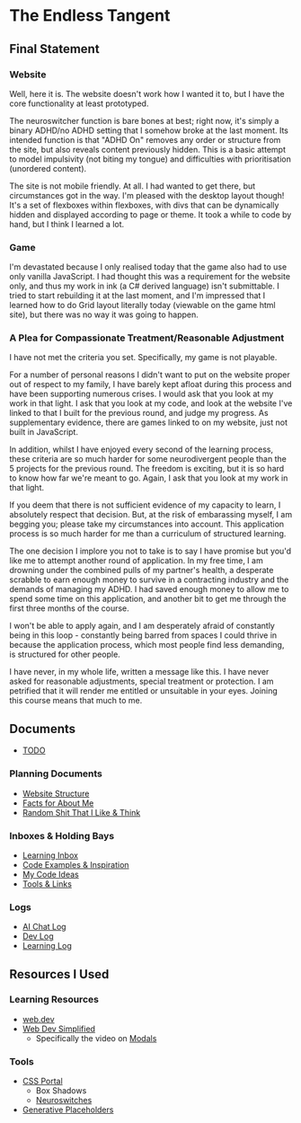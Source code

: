 # The Endless Tangent

## Final Statement

### Website

Well, here it is. The website doesn't work how I wanted it to, but I have the core functionality at least prototyped.

The neuroswitcher function is bare bones at best; right now, it's simply a binary ADHD/no ADHD setting that I somehow broke at the last moment. Its intended function is that "ADHD On" removes any order or structure from the site, but also reveals content previously hidden. This is a basic attempt to model impulsivity (not biting my tongue) and difficulties with prioritisation (unordered content).

The site is not mobile friendly. At all. I had wanted to get there, but circumstances got in the way. I'm pleased with the desktop layout though! It's a set of flexboxes within flexboxes, with divs that can be dynamically hidden and displayed according to page or theme. It took a while to code by hand, but I think I learned a lot.

### Game

I'm devastated because I only realised today that the game also had to use only vanilla JavaScript. I had thought this was a requirement for the website only, and thus my work in ink (a C# derived language) isn't submittable. I tried to start rebuilding it at the last moment, and I'm impressed that I learned how to do Grid layout literally today (viewable on the game html site), but there was no way it was going to happen.

### A Plea for Compassionate Treatment/Reasonable Adjustment

I have not met the criteria you set. Specifically, my game is not playable.

For a number of personal reasons I didn't want to put on the website proper out of respect to my family, I have barely kept afloat during this process and have been supporting numerous crises. I would ask that you look at my work in that light. I ask that you look at my code, and look at the website I've linked to that I built for the previous round, and judge my progress. As supplementary evidence, there are games linked to on my website, just not built in JavaScript.

In addition, whilst I have enjoyed every second of the learning process, these criteria are so much harder for some neurodivergent people than the 5 projects for the previous round. The freedom is exciting, but it is so hard to know how far we're meant to go. Again, I ask that you look at my work in that light.

If you deem that there is not sufficient evidence of my capacity to learn, I absolutely respect that decision. But, at the risk of embarassing myself, I am begging you; please take my circumstances into account. This application process is so much harder for me than a curriculum of structured learning.

The one decision I implore you not to take is to say I have promise but you'd like me to attempt another round of application. In my free time, I am drowning under the combined pulls of my partner's health, a desperate scrabble to earn enough money to survive in a contracting industry and the demands of managing my ADHD. I had saved enough money to allow me to spend some time on this application, and another bit to get me through the first three months of the course.

I won't be able to apply again, and I am desperately afraid of constantly being in this loop - constantly being barred from spaces I could thrive in because the application process, which most people find less demanding, is structured for other people.

I have never, in my whole life, written a message like this. I have never asked for reasonable adjustments, special treatment or protection. I am petrified that it will render me entitled or unsuitable in your eyes. Joining this course means that much to me.

## Documents

* [TODO](/TODO.md)

### Planning Documents

* [Website Structure](documents/planStructure.md)
* [Facts for About Me](documents/meObjective.md)
* [Random Shit That I Like & Think](documents/meSubjective.md)

### Inboxes & Holding Bays

* [Learning Inbox](documents/inLearn.md)
* [Code Examples & Inspiration](documents/codeInspo.md)
* [My Code Ideas](documents/codeMe.md)
* [Tools & Links](documents/inTools.md)

### Logs

* [AI Chat Log](documents/logAI/hub.md)
* [Dev Log](documents/logDev/hub.md)
* [Learning Log](documents/logLearn.md)

## Resources I Used

### Learning Resources

* [web.dev](https://web.dev/learn/html/dialog/)
* [Web Dev Simplified](https://www.youtube.com/@WebDevSimplified)
  * Specifically the video on [Modals](https://youtu.be/ywtkJkxJsdg)

### Tools

* [CSS Portal](https://www.cssportal.com/)
  * Box Shadows
  * [Neuroswitches](https://www.cssportal.com/css3-flip-switch/)
* [Generative Placeholders](https://generative-placeholders.glitch.me/)
